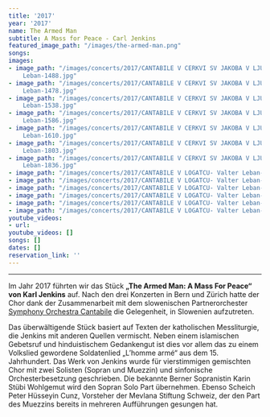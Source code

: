 ```yaml
---
title: '2017'
year: '2017'
name: The Armed Man
subtitle: A Mass for Peace - Carl Jenkins
featured_image_path: "/images/the-armed-man.png"
songs: 
images:
- image_path: "/images/concerts/2017/CANTABILE V CERKVI SV JAKOBA V LJUBLJANI- Valter
    Leban-1488.jpg"
- image_path: "/images/concerts/2017/CANTABILE V CERKVI SV JAKOBA V LJUBLJANI- Valter
    Leban-1478.jpg"
- image_path: "/images/concerts/2017/CANTABILE V CERKVI SV JAKOBA V LJUBLJANI- Valter
    Leban-1538.jpg"
- image_path: "/images/concerts/2017/CANTABILE V CERKVI SV JAKOBA V LJUBLJANI- Valter
    Leban-1586.jpg"
- image_path: "/images/concerts/2017/CANTABILE V CERKVI SV JAKOBA V LJUBLJANI- Valter
    Leban-1610.jpg"
- image_path: "/images/concerts/2017/CANTABILE V CERKVI SV JAKOBA V LJUBLJANI- Valter
    Leban-1803.jpg"
- image_path: "/images/concerts/2017/CANTABILE V CERKVI SV JAKOBA V LJUBLJANI- Valter
    Leban-1836.jpg"
- image_path: "/images/concerts/2017/CANTABILE V LOGATCU- Valter Leban-3205.jpg"
- image_path: "/images/concerts/2017/CANTABILE V LOGATCU- Valter Leban-3217.jpg"
- image_path: "/images/concerts/2017/CANTABILE V LOGATCU- Valter Leban-3481.jpg"
- image_path: "/images/concerts/2017/CANTABILE V LOGATCU- Valter Leban-3505.jpg"
- image_path: "/images/concerts/2017/CANTABILE V LOGATCU- Valter Leban-3557.jpg"
- image_path: "/images/concerts/2017/CANTABILE V LOGATCU- Valter Leban-3678.jpg"
youtube_videos:
- url: 
youtube_videos: []
songs: []
dates: []
reservation_link: ''
---
```


---

Im Jahr 2017 f&uuml;hrten wir das St&uuml;ck **„The Armed Man: A Mass For Peace“ von Karl Jenkins** auf. Nach den drei Konzerten in Bern und Z&uuml;rich hatte der Chor dank der Zusammenarbeit mit dem slowenischen Partnerorchester [Symphony Orchestra Cantabile](http://en.cantabile.si) die Gelegenheit, in Slowenien aufzutreten.

Das &uuml;berw&auml;ltigende St&uuml;ck basiert auf Texten der katholischen Messliturgie, die Jenkins mit anderen Quellen vermischt. Neben einem islamischen Gebetsruf und hinduistischem Gedankengut ist dies vor allem das zu einem Volkslied gewordene Soldatenlied „L’homme arm&eacute;“ aus dem 15. Jahrhundert. Das Werk von Jenkins wurde für vierstimmigen gemischten Chor mit zwei Solisten (Sopran und Muezzin) und sinfonische Orchesterbesetzung geschrieben. Die bekannte Berner Sopranistin Karin Stübi Wohlgemut wird den Sopran Solo Part &uuml;bernehmen. Ebenso Scheich Peter Hüsseyin Cunz, Vorsteher der Mevlana Stiftung Schweiz, der den Part des Muezzins bereits in mehreren Aufführungen gesungen hat.
